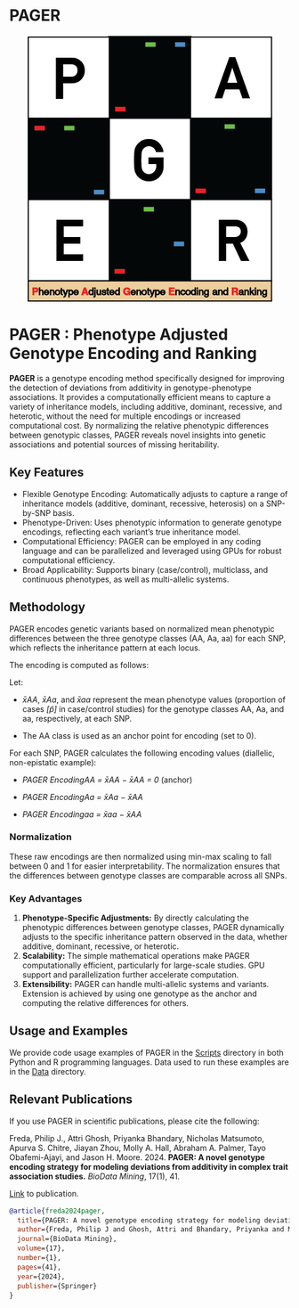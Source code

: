 # PAGER

<div align="center">
  <img src="./docs/PAGER_v2.png" alt="Logo">
</div>

PAGER : Phenotype Adjusted Genotype Encoding and Ranking
==================================

**PAGER** is a genotype encoding method specifically designed for improving the detection of deviations from additivity in genotype-phenotype associations. It provides a computationally efficient means to capture a variety of inheritance models, including additive, dominant, recessive, and heterotic, without the need for multiple encodings or increased computational cost. By normalizing the relative phenotypic differences between genotypic classes, PAGER reveals novel insights into genetic associations and potential sources of missing heritability.

## Key Features

- Flexible Genotype Encoding: Automatically adjusts to capture a range of inheritance models (additive, dominant, recessive, heterosis) on a SNP-by-SNP basis.
- Phenotype-Driven: Uses phenotypic information to generate genotype encodings, reflecting each variant’s true inheritance model.
- Computational Efficiency: PAGER can be employed in any coding language and can be parallelized and leveraged using GPUs for robust computational efficiency.
- Broad Applicability: Supports binary (case/control), multiclass, and continuous phenotypes, as well as multi-allelic systems.

## Methodology

PAGER encodes genetic variants based on normalized mean phenotypic differences between the three genotype classes (AA, Aa, aa) for each SNP, which reflects the inheritance pattern at each locus.

The encoding is computed as follows:

Let:

- *x̄AA*, *x̄Aa*, and *x̄aa* represent the mean phenotype values (proportion of cases *[p̂]* in case/control studies) for the genotype classes AA, Aa, and aa, respectively, at each SNP.

- The AA class is used as an anchor point for encoding (set to 0).

For each SNP, PAGER calculates the following encoding values (diallelic, non-epistatic example):

- *PAGER EncodingAA = x̄AA − x̄AA = 0* (anchor) 

- *PAGER EncodingAa = x̄Aa − x̄AA*

- *PAGER Encodingaa = x̄aa − x̄AA*

### Normalization

These raw encodings are then normalized using min-max scaling to fall between 0 and 1 for easier interpretability. The normalization ensures that the differences between genotype classes are comparable across all SNPs.

### Key Advantages

1.	**Phenotype-Specific Adjustments:** By directly calculating the phenotypic differences between genotype classes, PAGER dynamically adjusts to the specific inheritance pattern observed in the data, whether additive, dominant, recessive, or heterotic.
2.	**Scalability:** The simple mathematical operations make PAGER computationally efficient, particularly for large-scale studies. GPU support and parallelization further accelerate computation.
3.	**Extensibility:** PAGER can handle multi-allelic systems and variants. Extension is achieved by using one genotype as the anchor and computing the relative differences for others.

## Usage and Examples

We provide code usage examples of PAGER in the [Scripts](https://github.com/EpistasisLab/PAGER/tree/main/Scripts) directory in both Python and R programming languages. Data used to run these examples are in the [Data](https://github.com/EpistasisLab/PAGER/tree/main/data) directory.

## Relevant Publications

If you use PAGER in scientific publications, please cite the following:

Freda, Philip J., Attri Ghosh, Priyanka Bhandary, Nicholas Matsumoto, Apurva S. Chitre, Jiayan Zhou, Molly A. Hall, Abraham A. Palmer, Tayo Obafemi-Ajayi, and Jason H. Moore. 2024. **PAGER: A novel genotype encoding strategy for modeling deviations from additivity in complex trait association studies.** *BioData Mining*, 17(1), 41.

[Link](https://link.springer.com/article/10.1186/s13040-024-00393-x) to publication.

```bibtex
@article{freda2024pager,
  title={PAGER: A novel genotype encoding strategy for modeling deviations from additivity in complex trait association studies},
  author={Freda, Philip J and Ghosh, Attri and Bhandary, Priyanka and Matsumoto, Nicholas and Chitre, Apurva S and Zhou, Jiayan and Hall, Molly A and Palmer, Abraham A and Obafemi-Ajayi, Tayo and Moore, Jason H},
  journal={BioData Mining},
  volume={17},
  number={1},
  pages={41},
  year={2024},
  publisher={Springer}
}
